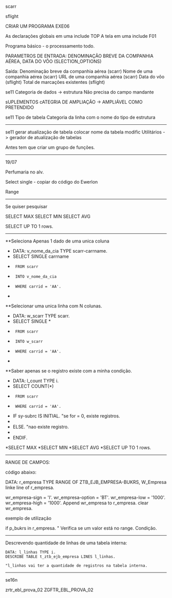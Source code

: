 scarr

sflight

CRIAR UM PROGRAMA EXE06

As declarações globais em uma include TOP
A tela em uma include F01

Programa básico - o processamento todo. 

PARAMETROS DE ENTRADA: DENOMINAÇÃO BREVE DA COMPANHIA AÉREA, DATA DO VÔO (SLECTION_OPTIONS)

Saída:
Denominação breve da companhia aérea (scarr)
Nome de uma companhia aérea (scarr)
URL de uma companhia aérea (scarr)
Data do vôo (sflight)
Total de marcações existentes (sflight)




se11
Categoria de dados -> estrutura
Não precisa do campo mandante 

sUPLEMENTOS 
cATEGRIA DE AMPLIAÇÃO -> AMPLIÁVEL COMO PRETENDIDO


se11
Tipo de tabela 
Categoria da linha com o nome do tipo de estrutura


******************************************************

se11
gerar atualização de tabela
colocar nome da tabela
modific
Utilitários -> gerador de atualização de tabelas

Antes tem que criar um grupo de funções.


*********************************************************************

19/07

Perfumaria no alv. 

Select single - copiar do código do Ewerlon

Range

*********************************************************************

Se quiser pesquisar

SELECT MAX
SELECT MIN
SELECT AVG

SELECT UP TO 1 rows.

*********************************************************************

**Seleciona Apenas 1 dado de uma unica coluna
*    DATA: v_nome_da_cia TYPE scarr-carrname.
*    SELECT SINGLE carrname
*      FROM scarr
*      INTO v_nome_da_cia
*      WHERE carrid = 'AA'.
*
**Selecionar uma unica linha com N colunas.
*    DATA: w_scarr TYPE scarr.
*    SELECT SINGLE *
*      FROM scarr
*      INTO w_scarr
*      WHERE carrid = 'AA'.
*
**Saber apenas se o registro existe com a minha condição.
*    DATA: l_count TYPE i.
*    SELECT COUNT(*)
*      FROM scarr
*      WHERE carrid = 'AA'.
*    IF sy-subrc IS INITIAL. "se for = 0, existe registros.
*
*    ELSE. "nao existe registro.
*
*    ENDIF.

*SELECT MAX
*SELECT MIN
*SELECT AVG
*SELECT UP TO 1 rows.


*********************************************************************

RANGE DE CAMPOS:

código abaixo:

DATA: 	r_empresa TYPE RANGE OF ZTB_EJB_EMPRESA-BUKRS,
	W_Empresa linke line of r_empresa.

wr_empresa-sign = 'I'.
wr_empresa-option = 'BT'.
wr_empresa-low = '1000'.
wr_empresa-high = '1000'.
Append wr_empresa to r_empresa.
clear wr_empresa.

exemplo de utilização

if p_bukrs in r_empresa. " Verifica se um valor está no range.
	Condição.

*********************************************************************

Descrevendo quantidade de linhas de uma tabela interna:

    DATA: l_linhas TYPE i.
    DESCRIBE TABLE t_ztb_ejb_empresa LINES l_linhas.

    "l_linhas vai ter a quantidade de registros na tabela interna.

*********************************************************************

se16n

zrtr_ebl_prova_02
ZGFTR_EBL_PROVA_02









 


